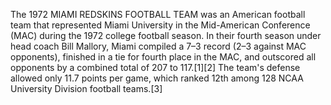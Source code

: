 The 1972 MIAMI REDSKINS FOOTBALL TEAM was an American football team that represented Miami University in the Mid-American Conference (MAC) during the 1972 college football season. In their fourth season under head coach Bill Mallory, Miami compiled a 7–3 record (2–3 against MAC opponents), finished in a tie for fourth place in the MAC, and outscored all opponents by a combined total of 207 to 117.[1][2] The team's defense allowed only 11.7 points per game, which ranked 12th among 128 NCAA University Division football teams.[3]
